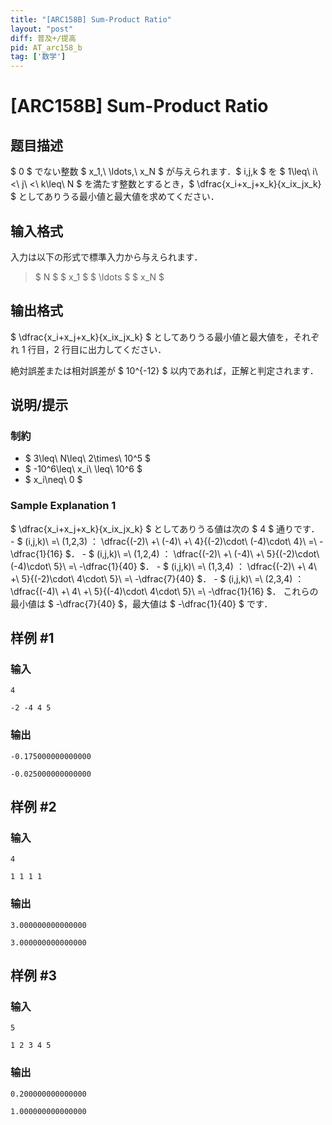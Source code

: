 ```yaml
---
title: "[ARC158B] Sum-Product Ratio"
layout: "post"
diff: 普及+/提高
pid: AT_arc158_b
tag: ['数学']
---
```


# [ARC158B] Sum-Product Ratio

## 题目描述

[problemUrl]: https://atcoder.jp/contests/arc158/tasks/arc158_b

$ 0 $ でない整数 $ x_1,\ \ldots,\ x_N $ が与えられます．$ i,j,k $ を $ 1\leq\ i\ <\ j\ <\ k\leq\ N $ を満たす整数とするとき，$ \dfrac{x_i+x_j+x_k}{x_ix_jx_k} $ としてありうる最小値と最大値を求めてください．

## 输入格式

入力は以下の形式で標準入力から与えられます．

> $ N $ $ x_1 $ $ \ldots $ $ x_N $

## 输出格式

$ \dfrac{x_i+x_j+x_k}{x_ix_jx_k} $ としてありうる最小値と最大値を，それぞれ 1 行目，2 行目に出力してください．

絶対誤差または相対誤差が $ 10^{-12} $ 以内であれば，正解と判定されます．

## 说明/提示

### 制約

- $ 3\leq\ N\leq\ 2\times\ 10^5 $
- $ -10^6\leq\ x_i\ \leq\ 10^6 $
- $ x_i\neq\ 0 $
 
### Sample Explanation 1

$ \dfrac{x_i+x_j+x_k}{x_ix_jx_k} $ としてありうる値は次の $ 4 $ 通りです． - $ (i,j,k)\ =\ (1,2,3) $：$ \dfrac{(-2)\ +\ (-4)\ +\ 4}{(-2)\cdot\ (-4)\cdot\ 4}\ =\ -\dfrac{1}{16} $． - $ (i,j,k)\ =\ (1,2,4) $：$ \dfrac{(-2)\ +\ (-4)\ +\ 5}{(-2)\cdot\ (-4)\cdot\ 5}\ =\ -\dfrac{1}{40} $． - $ (i,j,k)\ =\ (1,3,4) $：$ \dfrac{(-2)\ +\ 4\ +\ 5}{(-2)\cdot\ 4\cdot\ 5}\ =\ -\dfrac{7}{40} $． - $ (i,j,k)\ =\ (2,3,4) $：$ \dfrac{(-4)\ +\ 4\ +\ 5}{(-4)\cdot\ 4\cdot\ 5}\ =\ -\dfrac{1}{16} $． これらの最小値は $ -\dfrac{7}{40} $，最大値は $ -\dfrac{1}{40} $ です．

## 样例 #1

### 输入

```
4
-2 -4 4 5
```

### 输出

```
-0.175000000000000
-0.025000000000000
```

## 样例 #2

### 输入

```
4
1 1 1 1
```

### 输出

```
3.000000000000000
3.000000000000000
```

## 样例 #3

### 输入

```
5
1 2 3 4 5
```

### 输出

```
0.200000000000000
1.000000000000000
```

